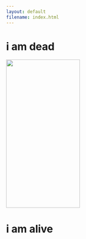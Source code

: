 ```yaml
---
layout: default
filename: index.html
---
```


# i am dead
[<img src="https://images.unsplash.com/photo-1431411207774-da3c7311b5e8?ixlib=rb-0.3.5&q=99&fm=jpg&crop=entropy&cs=tinysrgb&w=2048&fit=max&s=41e14888667c8e1cb308f19201032c78" width="200" height="400">](./another_page.html)
# i am alive



